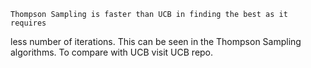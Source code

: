     Thompson Sampling is faster than UCB in finding the best as it requires 
less number of iterations. This can be seen in the Thompson Sampling algorithms.
To compare with UCB visit UCB repo.    